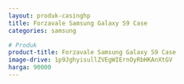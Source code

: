 ```yaml
---
layout: produk-casinghp
title: Forzavale Samsung Galaxy S9 Case
categories: samsung

# Produk
product-title: Forzavale Samsung Galaxy S9 Case
image-drive: 1p9JghyisullZVEgWIErnOyRbHKAnXtGV
harga: 90000
---
```

